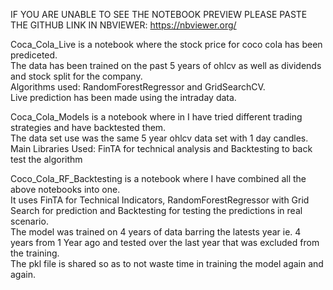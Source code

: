 IF YOU ARE UNABLE TO SEE THE NOTEBOOK PREVIEW PLEASE PASTE THE GITHUB LINK IN NBVIEWER: https://nbviewer.org/  


Coca_Cola_Live is a notebook where the stock price for coco cola has been prediceted.  
The data has been trained on the past 5 years of ohlcv as well as dividends and stock split for the company.  
Algorithms used: RandomForestRegressor and GridSearchCV.  
Live prediction has been made using the intraday data.  

    
Coca_Cola_Models is a notebook where in I have tried different trading strategies and have backtested them.  
The data set use was the same 5 year ohlcv data set with 1 day candles.  
Main Libraries Used: FinTA for technical analysis and Backtesting to back test the algorithm  
  
  
Coco_Cola_RF_Backtesting is a notebook where I have combined all the above notebooks into one.  
It uses FinTA for Technical Indicators, RandomForestRegressor with Grid Search for prediction and Backtesting for testing the predictions in real scenario.  
The model was trained on 4 years of data barring the latests year ie. 4 years from 1 Year ago and tested over the last year that was excluded from the training.  
The pkl file is shared so as to not waste time in training the model again and again.  
